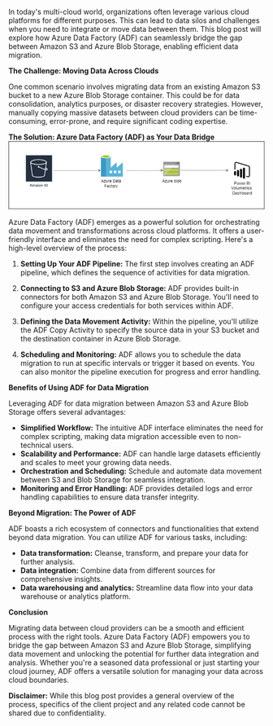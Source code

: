 
In today's multi-cloud world, organizations often leverage various cloud platforms for different purposes. This can lead to data silos and challenges when you need to integrate or move data between them. This blog post will explore how Azure Data Factory (ADF) can seamlessly bridge the gap between Amazon S3 and Azure Blob Storage, enabling efficient data migration.

**The Challenge: Moving Data Across Clouds**

One common scenario involves migrating data from an existing Amazon S3 bucket to a new Azure Blob Storage container. This could be for data consolidation, analytics purposes, or disaster recovery strategies. However, manually copying massive datasets between cloud providers can be time-consuming, error-prone, and require significant coding expertise.

**The Solution: Azure Data Factory (ADF) as Your Data Bridge**
![image](https://github.com/heyakshayjain/heyakshayjain.github.io/blob/main/_assets/s3toadf.drawio.png)

Azure Data Factory (ADF) emerges as a powerful solution for orchestrating data movement and transformations across cloud platforms.  It offers a user-friendly interface and eliminates the need for complex scripting. Here's a high-level overview of the process:

1. **Setting Up Your ADF Pipeline:** The first step involves creating an ADF pipeline, which defines the sequence of activities for data migration.

2. **Connecting to S3 and Azure Blob Storage:** ADF provides built-in connectors for both Amazon S3 and Azure Blob Storage. You'll need to configure your access credentials for both services within ADF.

3. **Defining the Data Movement Activity:** Within the pipeline, you'll utilize the ADF Copy Activity to specify the source data in your S3 bucket and the destination container in Azure Blob Storage.

4. **Scheduling and Monitoring:**  ADF allows you to schedule the data migration to run at specific intervals or trigger it based on events. You can also monitor the pipeline execution for progress and error handling.

**Benefits of Using ADF for Data Migration**

Leveraging ADF for data migration between Amazon S3 and Azure Blob Storage offers several advantages:

* **Simplified Workflow:**  The intuitive ADF interface eliminates the need for complex scripting, making data migration accessible even to non-technical users.
* **Scalability and Performance:** ADF can handle large datasets efficiently and scales to meet your growing data needs.
* **Orchestration and Scheduling:** Schedule and automate data movement between S3 and Blob Storage for seamless integration.
* **Monitoring and Error Handling:** ADF provides detailed logs and error handling capabilities to ensure data transfer integrity.

**Beyond Migration: The Power of ADF**

ADF boasts a rich ecosystem of connectors and functionalities that extend beyond data migration. You can utilize ADF for various tasks, including:

* **Data transformation:** Cleanse, transform, and prepare your data for further analysis.
* **Data integration:** Combine data from different sources for comprehensive insights.
* **Data warehousing and analytics:** Streamline data flow into your data warehouse or analytics platform.

**Conclusion**

Migrating data between cloud providers can be a smooth and efficient process with the right tools. Azure Data Factory (ADF) empowers you to bridge the gap between Amazon S3 and Azure Blob Storage, simplifying data movement and unlocking the potential for further data integration and analysis. Whether you're a seasoned data professional or just starting your cloud journey, ADF offers a versatile solution for managing your data across cloud boundaries.

**Disclaimer:** 
While this blog post provides a general overview of the process, specifics of the client project and any related code cannot be shared due to confidentiality.
